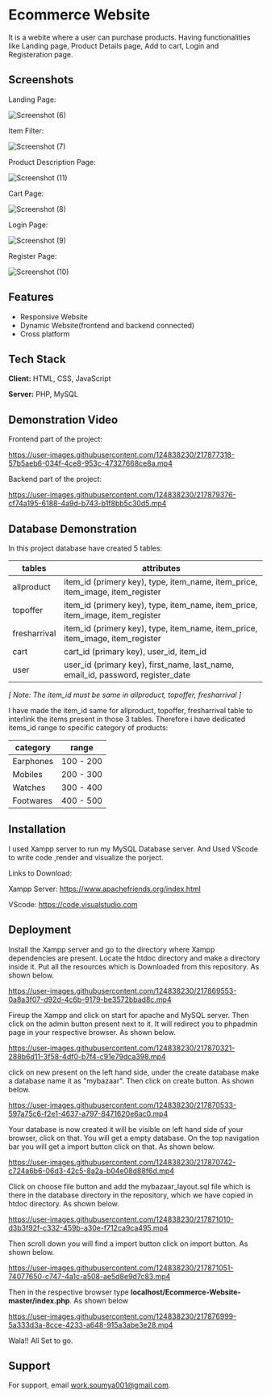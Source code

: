 
# Ecommerce Website 

It is a webite where a user can purchase products. Having functionalities like Landing page, Product Details page, Add to cart, Login and Registeration page.


## Screenshots

Landing Page:

![Screenshot (6)](https://user-images.githubusercontent.com/124838230/217867938-131c833c-3c71-4bce-866c-3cf862ee4a82.png)

Item Filter:

![Screenshot (7)](https://user-images.githubusercontent.com/124838230/217868343-8fe007af-f6da-4413-936b-c1ea47a79266.png)

Product Description Page:

![Screenshot (11)](https://user-images.githubusercontent.com/124838230/217868475-e0ffba81-7c88-4157-a705-e0ff16f8fd75.png)

Cart Page:

![Screenshot (8)](https://user-images.githubusercontent.com/124838230/217868649-37ef223a-4dba-4e54-828c-da892bd40a12.png)

Login Page:

![Screenshot (9)](https://user-images.githubusercontent.com/124838230/217868916-8dd23de2-c176-4f3c-b56d-4df7af4a6378.png)


Register Page:

![Screenshot (10)](https://user-images.githubusercontent.com/124838230/217868972-af947586-844a-44dd-8184-355ae590ed91.png)


## Features

- Responsive Website
- Dynamic Website(frontend and backend connected)
- Cross platform


## Tech Stack

**Client:** HTML, CSS, JavaScript

**Server:** PHP, MySQL


## Demonstration Video

Frontend part of the project:

https://user-images.githubusercontent.com/124838230/217877318-57b5aeb6-034f-4ce8-953c-47327668ce8a.mp4

Backend part of the project:

https://user-images.githubusercontent.com/124838230/217879376-cf74a195-6188-4a9d-b743-b1f8bb5c30d5.mp4


## Database Demonstration

In this project database have created 5 tables:

| tables | attributes | 
| --- | --- |
| allproduct | item_id (primery key), type, item_name, item_price, item_image, item_register |
| topoffer | item_id (primery key), type, item_name, item_price, item_image, item_register |
| fresharrival | item_id (primery key), type, item_name, item_price, item_image, item_register |
| cart | cart_id (primary key), user_id, item_id |
| user | user_id (primary key), first_name, last_name, email_id, password, register_date |

*[ Note: The item_id must be same in allproduct, topoffer, fresharrival ]*

I have made the item_id same for allproduct, topoffer, fresharrival table to interlink the items present in those 3 tables. Therefore i have dedicated items_id range to specific category of products:

| category | range | 
| --- | --- |
| Earphones | 100 - 200 |
| Mobiles | 200 - 300 |
| Watches | 300 - 400 |
| Footwares | 400 - 500 |

## Installation

I used Xampp server to run my MySQL Database server. And Used VScode to write code ,render and visualize the porject.

Links to Download:

Xampp Server: https://www.apachefriends.org/index.html

VScode: https://code.visualstudio.com
    
## Deployment


Install the Xampp server and go to the directory where Xampp dependencies are present. Locate the htdoc directory and make a directory inside it. Put all the resources which is Downloaded from this repository. As shown below.



https://user-images.githubusercontent.com/124838230/217869553-0a8a3f07-d92d-4c6b-9179-be3572bbad8c.mp4



Fireup  the Xampp and click on start for apache and MySQL server. Then click on the admin button present next to it. It will redirect you to phpadmin page in your respective browser. As shown below.



https://user-images.githubusercontent.com/124838230/217870321-288b6d11-3f58-4df0-b7f4-c91e79dca398.mp4



click on new  present on the left hand side, under the create database make a database name it as "mybazaar". Then click on create button. As shown below.



https://user-images.githubusercontent.com/124838230/217870533-597a75c6-f2e1-4637-a797-8471620e6ac0.mp4



Your database is now created it will be visible on left hand side of your browser, click on that. You will get a empty database. On the top navigation bar you will get a import button click on that. As shown below.



https://user-images.githubusercontent.com/124838230/217870742-c724a6b6-06d3-42c5-8a2a-b04e08d88f6d.mp4



Click on choose file button and add the mybazaar_layout.sql file which is there in the database directory in the repository, which we have copied in htdoc directory. As shown below.



https://user-images.githubusercontent.com/124838230/217871010-d3b3f92f-c332-459b-a30e-f712ca9ca495.mp4



Then scroll down you will find a import button click on import button. As shown below.



https://user-images.githubusercontent.com/124838230/217871051-74077650-c747-4a1c-a508-ae5d8e9d7c83.mp4


Then in the respective browser type **localhost/Ecommerce-Website-master/index.php**. As shown below



https://user-images.githubusercontent.com/124838230/217876999-5a333d3a-8cce-4233-a648-915a3abe3e28.mp4



Wala!! All Set to go.


## Support

For support, email work.soumya001@gmail.com.

